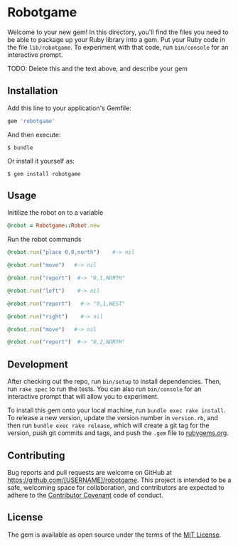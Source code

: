 # Robotgame

Welcome to your new gem! In this directory, you'll find the files you need to be able to package up your Ruby library into a gem. Put your Ruby code in the file `lib/robotgame`. To experiment with that code, run `bin/console` for an interactive prompt.

TODO: Delete this and the text above, and describe your gem

## Installation

Add this line to your application's Gemfile:

```ruby
gem 'robotgame'
```

And then execute:

    $ bundle

Or install it yourself as:

    $ gem install robotgame

## Usage

Initilize the robot on to a variable
```ruby
@robot = Robotgame::Robot.new
```

Run the robot commands
```ruby
@robot.run("place 0,0,north")    #-> nil

@robot.run("move")   #-> nil

@robot.run("report")  #-> "0,1,NORTH"

@robot.run("left")    #-> nil

@robot.run("report")   #-> "0,1,WEST"

@robot.run("right")    #-> nil

@robot.run("move")   #-> nil

@robot.run("report")  #-> "0,2,NORTH"

```

## Development

After checking out the repo, run `bin/setup` to install dependencies. Then, run `rake spec` to run the tests. You can also run `bin/console` for an interactive prompt that will allow you to experiment.

To install this gem onto your local machine, run `bundle exec rake install`. To release a new version, update the version number in `version.rb`, and then run `bundle exec rake release`, which will create a git tag for the version, push git commits and tags, and push the `.gem` file to [rubygems.org](https://rubygems.org).

## Contributing

Bug reports and pull requests are welcome on GitHub at https://github.com/[USERNAME]/robotgame. This project is intended to be a safe, welcoming space for collaboration, and contributors are expected to adhere to the [Contributor Covenant](http://contributor-covenant.org) code of conduct.


## License

The gem is available as open source under the terms of the [MIT License](http://opensource.org/licenses/MIT).

